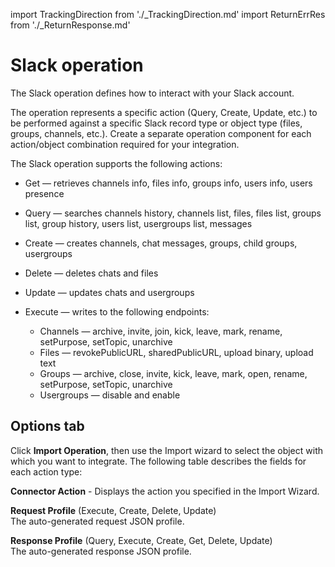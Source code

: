import TrackingDirection from './_TrackingDirection.md'
import ReturnErrRes from './_ReturnResponse.md'

# Slack operation 

<head>
  <meta name="guidename" content="Integration"/>
  <meta name="context" content="GUID-c66e168a-2607-4c9c-90a4-606f530b1d72"/>
</head>


The Slack operation defines how to interact with your Slack account.

The operation represents a specific action \(Query, Create, Update, etc.\) to be performed against a specific Slack record type or object type \(files, groups, channels, etc.\). Create a separate operation component for each action/object combination required for your integration.

The Slack operation supports the following actions:

-   Get — retrieves channels info, files info, groups info, users info, users presence

-   Query — searches channels history, channels list, files, files list, groups list, group history, users list, usergroups list, messages

-   Create — creates channels, chat messages, groups, child groups, usergroups

-   Delete — deletes chats and files

-   Update — updates chats and usergroups

-   Execute — writes to the following endpoints:

    -   Channels — archive, invite, join, kick, leave, mark, rename, setPurpose, setTopic, unarchive
    -   Files — revokePublicURL, sharedPublicURL, upload binary, upload text
    -   Groups — archive, close, invite, kick, leave, mark, open, rename, setPurpose, setTopic, unarchive
    -   Usergroups — disable and enable

## Options tab 

Click **Import Operation**, then use the Import wizard to select the object with which you want to integrate. The following table describes the fields for each action type:



**Connector Action** - 
 Displays the action you specified in the Import Wizard.

<TrackingDirection />

**Request Profile** \(Execute, Create, Delete, Update\)  
  The auto-generated request JSON profile.

**Response Profile** \(Query, Execute, Create, Get, Delete, Update\)  
  The auto-generated response JSON profile.

<ReturnErrRes />